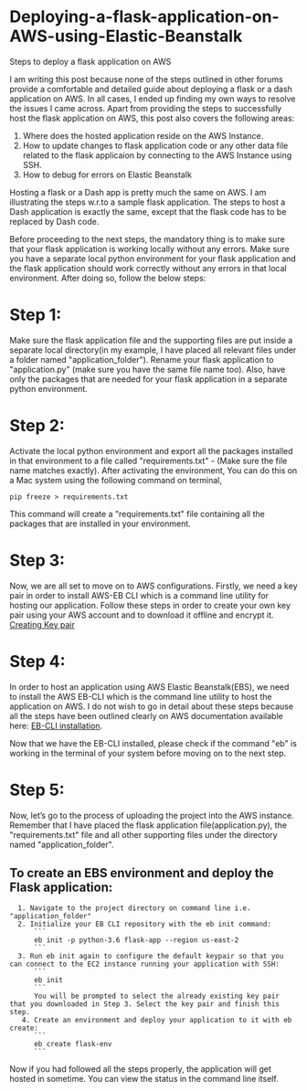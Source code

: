 # Deploying-a-flask-application-on-AWS-using-Elastic-Beanstalk
Steps to deploy a flask application on AWS

I am writing this post because none of the steps outlined in other forums provide a comfortable and detailed guide about deploying a flask or a dash application on AWS. In all cases, I ended up finding my own ways to resolve the issues I came across. Apart from providing the steps to  successfully host the flask application on AWS, this post also covers the following areas:
  1. Where does the hosted application reside on the AWS Instance.
  2. How to update changes to flask application code or any other data file related to the flask applicaion by connecting to the AWS Instance using SSH.
  3. How to debug for errors on Elastic Beanstalk

Hosting a flask or a Dash app is pretty much the same on AWS. I am illustrating the steps w.r.to a sample flask application. The steps to host a Dash application is exactly the same, except that the flask code has to be replaced by Dash code.

Before proceeding to the next steps, the mandatory thing is to make sure that your flask application is working locally without any errors. Make sure you have a separate local python environment for your flask application and the flask application should work correctly without any errors in that local environment. After doing so, follow the below steps:

# Step 1:
  Make sure the flask application file and the supporting files are put inside a separate local directory(in my example, I have placed all relevant files under a folder named "application_folder"). Rename your flask application to "application.py" (make sure you have the same file name too). Also, have only the packages that are needed for your flask application in a separate python environment. 

# Step 2:
  Activate the local python environment and export all the packages installed in that environment to a file called "requirements.txt" - (Make sure the file name matches exactly). After activating the environment, You can do this on a Mac system using the following command on terminal,

   ```
   pip freeze > requirements.txt
   ```
This command will create a "requirements.txt" file containing all the packages that are installed in your environment.

# Step 3:
  Now, we are all set to move on to AWS configurations. Firstly, we need a key pair in order to install AWS-EB CLI which is a command line utility for hosting our application. Follow these steps in order to create your own key pair using your AWS account and to download it offline and encrypt it. [Creating Key pair](https://docs.aws.amazon.com/AWSEC2/latest/UserGuide/ec2-key-pairs.html#having-ec2-create-your-key-pair)


# Step 4:  
  In order to host an application using AWS Elastic Beanstalk(EBS), we need to install the AWS EB-CLI which is the command line utility to host the application on AWS. I do not wish to go in detail about these steps because all the steps have been outlined clearly on AWS documentation available here: [EB-CLI installation](https://docs.aws.amazon.com/elasticbeanstalk/latest/dg/eb-cli3-install-advanced.html).
  
Now that we have the EB-CLI installed, please check if the command "eb" is working in the terminal of your system before moving on to the next step. 

# Step 5:
Now, let’s go to the process of uploading the project into the AWS instance. Remember that I have placed the flask application file(application.py), the "requirements.txt" file and all other supporting files under the directory named "application_folder".
  ## To create an EBS environment and deploy the Flask application:
      1. Navigate to the project directory on command line i.e. "application_folder"
      2. Initialize your EB CLI repository with the eb init command:
          ```
          eb init -p python-3.6 flask-app --region us-east-2
          ```
      3. Run eb init again to configure the default keypair so that you can connect to the EC2 instance running your application with SSH:
          ```
          eb init
          ```
          You will be prompted to select the already existing key pair that you downloaded in Step 3. Select the key pair and finish this step.
       4. Create an environment and deploy your application to it with eb create:
          ```
          eb create flask-env
          ```
Now if you had followed all the steps properly, the application will get hosted in sometime. You can view the status in the command line itself. 


  
    
